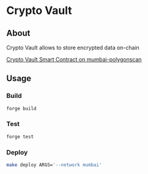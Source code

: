 # Crypto Vault

## About

Crypto Vault allows to store encrypted data on-chain

[Crypto Vault Smart Contract on mumbai-polygonscan](https://mumbai.polygonscan.com/address/0x276c89d95300b11b8aceae24a2dbc4bc3bab69f5#code)

## Usage

### Build

```bash
forge build
```

### Test

```bash
forge test
```

### Deploy

```bash
make deploy ARGS='--network mumbai'
```
